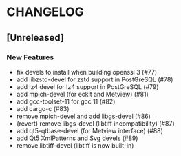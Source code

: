 # CHANGELOG

## [Unreleased]

### New Features

- fix devels to install when building openssl 3 (#77)
- add libzstd-devel for zstd support in PostGreSQL (#78)
- add lz4 devel for lz4 support in PostGreSQL (#79)
- add mpich-devel (for eckit and Metview) (#81)
- add gcc-toolset-11 for gcc 11 (#82)
- add cargo-c (#83)
- remove mpich-devel and add libgs-devel (#86)
- (revert) remove libgs-devel (libtiff incompatibility) (#87)
- add qt5-qtbase-devel (for Metview interface) (#88)
- add Qt5 XmlPatterns and Svg devels (#89)
- remove libtiff-devel (libtiff is now built-in)


